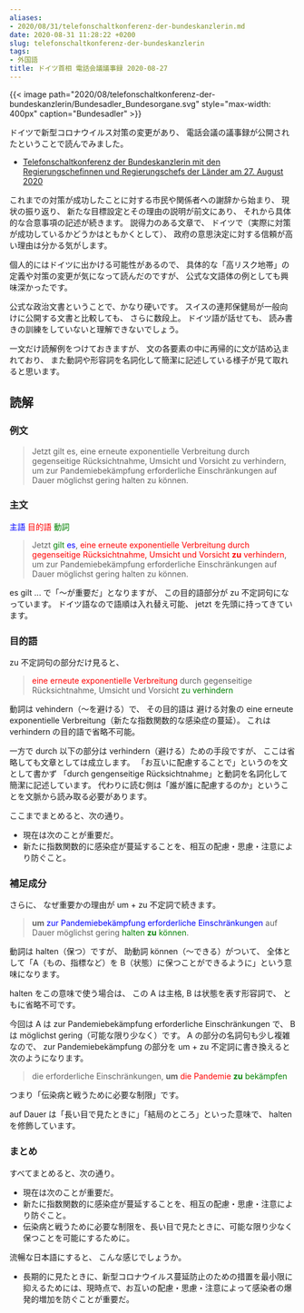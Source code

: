 ```yaml
---
aliases:
- 2020/08/31/telefonschaltkonferenz-der-bundeskanzlerin.md
date: 2020-08-31 11:28:22 +0200
slug: telefonschaltkonferenz-der-bundeskanzlerin
tags:
- 外国語
title: ドイツ首相 電話会議議事録 2020-08-27
---
```

<style type="text/css">
    .sub { color: blue; }
    .ver { color: green; }
    .obj { color: red; }
</style>
{{< image
    path="2020/08/telefonschaltkonferenz-der-bundeskanzlerin/Bundesadler_Bundesorgane.svg"
    style="max-width: 400px"
    caption="Bundesadler" >}}

ドイツで新型コロナウイルス対策の変更があり、
電話会議の議事録が公開されたということで読んでみました。

* [Telefonschaltkonferenz der Bundeskanzlerin mit den Regierungschefinnen und Regierungschefs der Länder am 27. August 2020](https://www.bundesregierung.de/breg-de/aktuelles/telefonschaltkonferenz-der-bundeskanzlerin-mit-den-regierungschefinnen-und-regierungschefs-der-laender-am-27-august-2020-1780566)

これまでの対策が成功したことに対する市民や関係者への謝辞から始まり、
現状の振り返り、
新たな目標設定とその理由の説明が前文にあり、
それから具体的な合意事項の記述が続きます。
説得力のある文章で、
ドイツで（実際に対策が成功しているかどうかはともかくとして）、
政府の意思決定に対する信頼が高い理由は分かる気がします。

個人的にはドイツに出かける可能性があるので、
具体的な「高リスク地帯」の定義や対策の変更が気になって読んだのですが、
公式な文語体の例としても興味深かったです。

公式な政治文書ということで、かなり硬いです。
スイスの連邦保健局が一般向けに公開する文書と比較しても、
さらに数段上。
ドイツ語が話せても、
読み書きの訓練をしていないと理解できないでしょう。

一文だけ読解例をつけておきますが、
文の各要素の中に再帰的に文が詰め込まれており、
また動詞や形容詞を名詞化して簡潔に記述している様子が見て取れると思います。

## 読解

### 例文

>  Jetzt gilt es, eine erneute exponentielle Verbreitung durch gegenseitige 
Rücksichtnahme, Umsicht und Vorsicht zu verhindern, um zur Pandemiebekämpfung erforderliche Einschränkungen auf Dauer möglichst gering halten zu können.

### 主文

<span class="sub">主語</span>
<span class="obj">目的語</span>
<span class="ver">動詞</span>

>  Jetzt <span class="ver">gilt</span> <span class="sub">es</span>, <span class="obj">eine erneute exponentielle Verbreitung durch gegenseitige Rücksichtnahme, Umsicht und Vorsicht **zu** verhindern</span>, um zur Pandemiebekämpfung erforderliche Einschränkungen auf Dauer möglichst gering halten zu können.

es gilt ... で「〜が重要だ」となりますが、
この目的語部分が zu 不定詞句になっています。
ドイツ語なので語順は入れ替え可能、
jetzt を先頭に持ってきています。

### 目的語

zu 不定詞句の部分だけ見ると、
> <span class="obj">eine erneute exponentielle Verbreitung</span> durch gegenseitige Rücksichtnahme, Umsicht und Vorsicht <span class="ver">zu verhindern</span>

動詞は vehindern（〜を避ける）で、
その目的語は
避ける対象の eine erneute exponentielle Verbreitung（新たな指数関数的な感染症の蔓延）。
これは verhindern の目的語で省略不可能。

一方で durch 以下の部分は verhindern（避ける）ための手段ですが、
ここは省略しても文章としては成立します。
「お互いに配慮することで」というのを文として書かず
「durch gengenseitige Rücksichtnahme」と動詞を名詞化して簡潔に記述しています。
代わりに読む側は「誰が誰に配慮するのか」ということを文脈から読み取る必要があります。

ここまでまとめると、次の通り。

* 現在は次のことが重要だ。
* 新たに指数関数的に感染症が蔓延することを、相互の配慮・思慮・注意により防ぐこと。

### 補足成分

さらに、
なぜ重要かの理由が um + zu 不定詞で続きます。

> **um** <span class="sub">zur Pandemiebekämpfung erforderliche Einschränkungen</span> auf Dauer möglichst gering <span class="ver">halten **zu** können</span>.

動詞は halten（保つ）ですが、
助動詞 können（〜できる）がついて、
全体として「A（もの、指標など）を B（状態）に保つことができるように」という意味になります。

halten をこの意味で使う場合は、
この A は主格, B は状態を表す形容詞で、
ともに省略不可です。

今回は A は zur Pandemiebekämpfung erforderliche Einschränkungen で、
B は möglichst gering（可能な限り少なく）です。
A の部分の名詞句も少し複雑なので、
zur Pandemiebekämpfung の部分を um + zu 不定詞に書き換えると次のようになります。

> die erforderliche Einschränkungen, **um** <span class="obj">die Pandemie</span> <span class="ver">**zu** bekämpfen</span>

つまり「伝染病と戦うために必要な制限」です。

auf Dauer は「長い目で見たときに」「結局のところ」といった意味で、
halten を修飾しています。

### まとめ

すべてまとめると、次の通り。

* 現在は次のことが重要だ。
* 新たに指数関数的に感染症が蔓延することを、相互の配慮・思慮・注意により防ぐこと。
* 伝染病と戦うために必要な制限を、長い目で見たときに、可能な限り少なく保つことを可能にするために。

流暢な日本語にすると、
こんな感じでしょうか。

* 長期的に見たときに、新型コロナウイルス蔓延防止のための措置を最小限に抑えるためには、現時点で、お互いの配慮・思慮・注意によって感染者の爆発的増加を防ぐことが重要だ。
